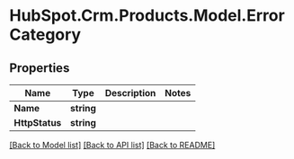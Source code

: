 # HubSpot.Crm.Products.Model.ErrorCategory

## Properties

Name | Type | Description | Notes
------------ | ------------- | ------------- | -------------
**Name** | **string** |  | 
**HttpStatus** | **string** |  | 

[[Back to Model list]](../README.md#documentation-for-models) [[Back to API list]](../README.md#documentation-for-api-endpoints) [[Back to README]](../README.md)

